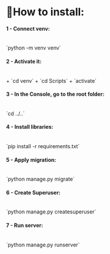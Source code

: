 <h1>👋How to install: </h1>

<h4>1 - Connect venv:</h4><br> 
`python -m venv venv`

<h4>2 - Activate it:</h4><br> 
+ `cd venv`
+ `cd Scripts`
+ `activate`

<h4>3 - In the Console, go to the root folder:</h4><br>
`cd ../..`

<h4>4 - Install libraries:</h4><br> 
`pip install -r requirements.txt`

<h4>5 - Apply migration:</h4><br> 
`python manage.py migrate`

<h4>6 - Create Superuser:</h4><br> 
`python manage.py createsuperuser`

<h4>7 - Run server:</h4><br> 
`python manage.py runserver`
